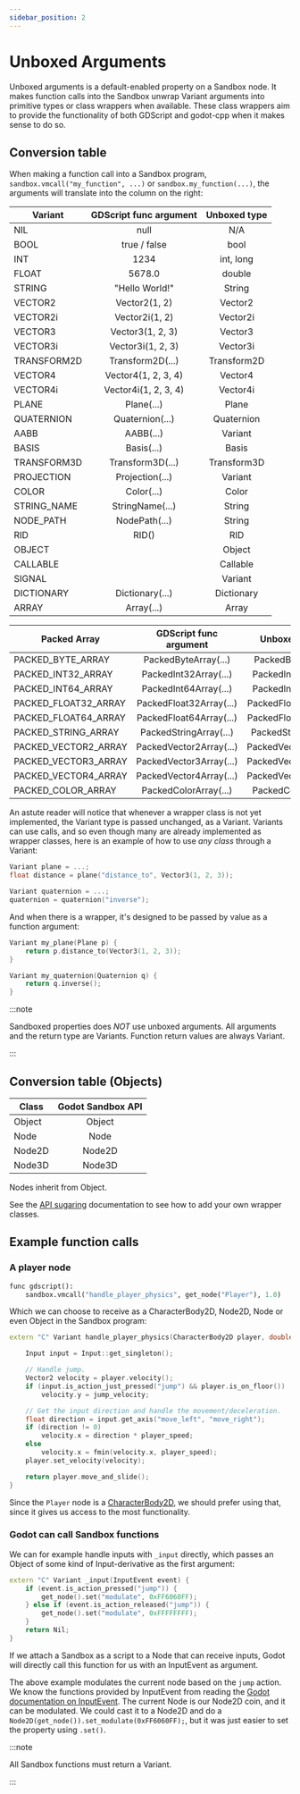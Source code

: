 ```yaml
---
sidebar_position: 2
---
```


# Unboxed Arguments

Unboxed arguments is a default-enabled property on a Sandbox node. It makes function calls into the Sandbox unwrap Variant arguments into primitive types or class wrappers when available. These class wrappers aim to provide the functionality of both GDScript and godot-cpp when it makes sense to do so.

## Conversion table

When making a function call into a Sandbox program, `sandbox.vmcall("my_function", ...)` or `sandbox.my_function(...)`, the arguments will translate into the column on the right:

|  Variant   |      GDScript func argument      |  Unboxed type  |
|------------|:--------------------------:|:--------------:|
| NIL        |  null                      | N/A            |
| BOOL       |  true / false              | bool           |
| INT        |  1234                      | int, long      |
| FLOAT      |  5678.0                    | double         |
| STRING     |  "Hello World!"            | String         |
| VECTOR2    |  Vector2(1, 2)             | Vector2        |
| VECTOR2i   |  Vector2i(1, 2)            | Vector2i       |
| VECTOR3    |  Vector3(1, 2, 3)          | Vector3        |
| VECTOR3i   |  Vector3i(1, 2, 3)         | Vector3i       |
| TRANSFORM2D |  Transform2D(...)         | Transform2D    |
| VECTOR4    |  Vector4(1, 2, 3, 4)       | Vector4        |
| VECTOR4i   |  Vector4i(1, 2, 3, 4)      | Vector4i       |
| PLANE      |  Plane(...)                | Plane          |
| QUATERNION |  Quaternion(...)           | Quaternion     |
| AABB       |  AABB(...)                 | Variant        |
| BASIS      |  Basis(...)                | Basis          |
| TRANSFORM3D | Transform3D(...)          | Transform3D    |
| PROJECTION |  Projection(...)           | Variant        |
| COLOR      |  Color(...)                | Color          |
| STRING_NAME |  StringName(...)          | String         |
| NODE_PATH  |  NodePath(...)             | String         |
| RID        |  RID()                     | RID            |
| OBJECT     |                            | Object         |
| CALLABLE   |                            | Callable       |
| SIGNAL     |                            | Variant        |
| DICTIONARY | Dictionary(...)            | Dictionary     |
| ARRAY      | Array(...)                 | Array          |


|  Packed Array         |  GDScript func argument  |  Unboxed type           |
|-----------------------|:------------------------:|:-----------------------:|
| PACKED_BYTE_ARRAY     | PackedByteArray(...)     | PackedByteArray         |
| PACKED_INT32_ARRAY    | PackedInt32Array(...)    | PackedInt32Array        |
| PACKED_INT64_ARRAY    | PackedInt64Array(...)    | PackedInt64Array        |
| PACKED_FLOAT32_ARRAY  | PackedFloat32Array(...)  | PackedFloat32Array      |
| PACKED_FLOAT64_ARRAY  | PackedFloat64Array(...)  | PackedFloat64Array      |
| PACKED_STRING_ARRAY   | PackedStringArray(...)   | PackedStringArray       |
| PACKED_VECTOR2_ARRAY  | PackedVector2Array(...)  | PackedVector2Array      |
| PACKED_VECTOR3_ARRAY  | PackedVector3Array(...)  | PackedVector3Array      |
| PACKED_VECTOR4_ARRAY  | PackedVector4Array(...)  | PackedVector4Array      |
| PACKED_COLOR_ARRAY    | PackedColorArray(...)    | PackedColorArray        |

An astute reader will notice that whenever a wrapper class is not yet implemented, the Variant type is passed unchanged, as a Variant. Variants can use calls, and so even though many are already implemented as wrapper classes, here is an example of how to use *any class* through a Variant:

```cpp
Variant plane = ...;
float distance = plane("distance_to", Vector3(1, 2, 3));

Variant quaternion = ...;
quaternion = quaternion("inverse");
```

And when there is a wrapper, it's designed to be passed by value as a function argument:

```cpp
Variant my_plane(Plane p) {
	return p.distance_to(Vector3(1, 2, 3));
}

Variant my_quaternion(Quaternion q) {
	return q.inverse();
}
```


:::note

Sandboxed properties does *NOT* use unboxed arguments. All arguments and the return type are Variants. Function return values are always Variant.

:::


## Conversion table (Objects)

|  Class     |      Godot Sandbox API     |
|------------|:--------------------------:|
| Object     |  Object                    |
| Node       |  Node                      |
| Node2D     |  Node2D                    |
| Node3D     |  Node3D                    |

Nodes inherit from Object.

See the [API sugaring](sugar.md) documentation to see how to add your own wrapper classes.


## Example function calls


### A player node

```py
func gdscript():
	sandbox.vmcall("handle_player_physics", get_node("Player"), 1.0)
```

Which we can choose to receive as a CharacterBody2D, Node2D, Node or even Object in the Sandbox program:

```cpp
extern "C" Variant handle_player_physics(CharacterBody2D player, double delta) {

	Input input = Input::get_singleton();

	// Handle jump.
	Vector2 velocity = player.velocity();
	if (input.is_action_just_pressed("jump") && player.is_on_floor())
		velocity.y = jump_velocity;

	// Get the input direction and handle the movement/deceleration.
	float direction = input.get_axis("move_left", "move_right");
	if (direction != 0)
		velocity.x = direction * player_speed;
	else
		velocity.x = fmin(velocity.x, player_speed);
	player.set_velocity(velocity);

	return player.move_and_slide();
}
```

Since the `Player` node is a [CharacterBody2D](https://docs.godotengine.org/en/stable/tutorials/physics/using_character_body_2d.html), we should prefer using that, since it gives us access to the most functionality.

### Godot can call Sandbox functions

We can for example handle inputs with `_input` directly, which passes an Object of some kind of Input-derivative as the first argument:

```cpp
extern "C" Variant _input(InputEvent event) {
	if (event.is_action_pressed("jump")) {
		get_node().set("modulate", 0xFF6060FF);
	} else if (event.is_action_released("jump")) {
		get_node().set("modulate", 0xFFFFFFFF);
	}
	return Nil;
}
```

If we attach a Sandbox as a script to a Node that can receive inputs, Godot will directly call this function for us with an InputEvent as argument.

The above example modulates the current node based on the `jump` action. We know the functions provided by InputEvent from reading the [Godot documentation on InputEvent](https://docs.godotengine.org/en/stable/classes/class_inputevent.html). The current Node is our Node2D coin, and it can be modulated. We could cast it to a Node2D and do a `Node2D(get_node()).set_modulate(0xFF6060FF);`, but it was just easier to set the property using `.set()`.


:::note

All Sandbox functions must return a Variant.

:::
